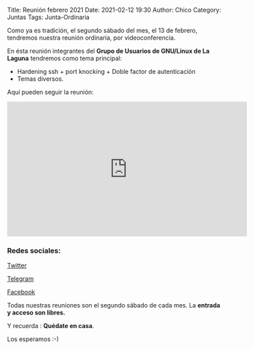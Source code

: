 Title: Reunión febrero 2021
Date: 2021-02-12 19:30
Author: Chico
Category: Juntas
Tags: Junta-Ordinaria

Como ya es tradición, el segundo sábado del mes, el 13 de febrero, tendremos nuestra reunión ordinaria, por videoconferencia.

En ésta reunión integrantes del __Grupo de Usuarios de GNU/Linux de La Laguna__ tendremos como tema principal:

* Hardening ssh + port knocking + Doble factor de autenticación
* Temas diversos.

Aquí pueden seguir la reunión:

<iframe width="560" height="315" src="https://www.youtube.com/embed/l_O-pxC8OcI" frameborder="0" allow="accelerometer; autoplay; clipboard-write; encrypted-media; gyroscope; picture-in-picture" allowfullscreen></iframe>

### Redes sociales:

[Twitter](https://twitter.com/gulagmexico)

[Telegram](https://t.me/joinchat/AhKXM0m4OTrdeN2x2yz1VQ)

[Facebook](https://www.facebook.com/groups/282427405174957/)

Todas nuestras reuniones son el segundo sábado de cada mes. La __entrada y acceso son libres.__

Y recuerda :  __Quédate en casa__.

Los esperamos :-)
